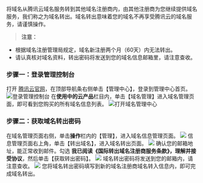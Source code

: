 
将域名从腾讯云域名服务转到其他域名注册商内，由其他注册商为您继续提供域名服务，我们称之为域名转出。域名转出意味着您的域名不再享受腾讯云的域名服务，请谨慎操作。
>**注意：**
- 根据域名注册管理局规定，域名新注册两个月（60天）内无法转出。 
- 请认真核对域名资料，转出密码将发送到您的域名信息邮箱里，请注意查收。

### 步骤一：登录管理控制台
打开 [腾讯云官网](https://www.qcloud.com/)，在顶部导航条右侧单击【管理中心】，登录到管理中心首页。
![登录管理控制台](//mc.qcloudimg.com/static/img/93b74a8e306f5f05dfcaf89abeef523d/image.png)
在**使用中的云产品**栏目内，单击【域名管理】进入域名管理页面，即可看到您购买的所有域名信息列表。
![打开域名管理中心](//mc.qcloudimg.com/static/img/da4ba43894682972815e6deb5f040e50/image.png)
### 步骤二：获取域名转出密码
在域名管理页面右侧，单击**操作**栏内的【管理】，进入域名信息管理页面。
![](//mc.qcloudimg.com/static/img/b843377d42b9f44926ff6ae8da4631b3/image.png)
信息管理页面右上角，单击【转出域名】，进入域名转出页面。
![](//mc.qcloudimg.com/static/img/1161051599ee9250e65204e7f5f6e7ba/image.png)
确认您的邮箱地址，能正常收到邮件。勾选 **我已阅读《国际转出域名注册商服务条款》，理解并接受协议**，然后单击【获取转出密码】。
![](//mc.qcloudimg.com/static/img/47e6ae2c65ca68530959bae0f100e745/image.png)
域名转出密码将发送到您的邮箱内，请注意查收。
![](//mc.qcloudimg.com/static/img/ef862cb132435348d3ab2de3bcc54a58/image.png)
您将域名转出密码填写到新的域名注册商域名转入信息内，即可完成域名转出。

